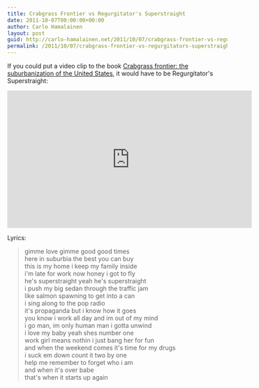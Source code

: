 ```yaml
---
title: Crabgrass Frontier vs Regurgitator's Superstraight
date: 2011-10-07T00:00:00+00:00
author: Carlo Hamalainen
layout: post
guid: http://carlo-hamalainen.net/2011/10/07/crabgrass-frontier-vs-regurgitators-superstraight/
permalink: /2011/10/07/crabgrass-frontier-vs-regurgitators-superstraight/
---
```

If you could put a video clip to the book [Crabgrass frontier: the suburbanization of the United States](http://books.google.com/books/about/Crabgrass_frontier.html?id=lwave_qPlYUC), it would have to be Regurgitator's Superstraight:

<iframe width="560" height="315" src="https://www.youtube.com/embed/I2t4tEOqido" frameborder="0" allow="accelerometer; autoplay; encrypted-media; gyroscope; picture-in-picture" allowfullscreen></iframe>


Lyrics:

> gimme love gimme good good times  
> here in suburbia the best you can buy  
> this is my home i keep my family inside  
> i'm late for work now honey i got to fly  
> he's superstraight yeah he's superstraight  
> i push my big sedan through the traffic jam  
> like salmon spawning to get into a can  
> i sing along to the pop radio  
> it's propaganda but i know how it goes  
> you know i work all day and im out of my mind  
> i go man, im only human man i gotta unwind  
> i love my baby yeah shes number one  
> work girl means nothin i just bang her for fun  
> and when the weekend comes it's time for my drugs  
> i suck em down count it two by one  
> help me remember to forget who i am  
> and when it's over babe  
> that's when it starts up again
